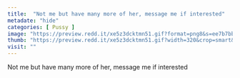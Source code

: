 ```yaml
---
title:  "Not me but have many more of her, message me if interested"
metadate: "hide"
categories: [ Pussy ]
image: "https://preview.redd.it/xe5z3dcktmn51.gif?format=png8&s=ee7b7bb9672752dc4e7f0c11f8c12ee23404c59a"
thumb: "https://preview.redd.it/xe5z3dcktmn51.gif?width=320&crop=smart&format=png8&s=0223bb87c5610f01a57be4e7868446678debd3c1"
visit: ""
---
```

Not me but have many more of her, message me if interested

